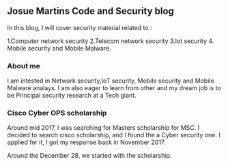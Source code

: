 ## Josue Martins Code and Security blog

In this blog, I will cover security material related to :

1.Computer network security
2.Telecom network security
3.Iot security
4. Mobile security and Mobile Malware.


### About me

I am intested in Network security,IoT security, Mobile security and Mobile Malware analays.
I am also eager to learn from other and my dream job is to be Principal security research at a Tech giant.

### Cisco Cyber OPS scholarship

Around mid 2017, I was searching for Masters scholarship for MSC.
I decided to search cisco scholarship, and I found the a Cyber security one. 
I applied for it, I got my response back in November 2017.

Around the December 28, we started with the scholarship.

